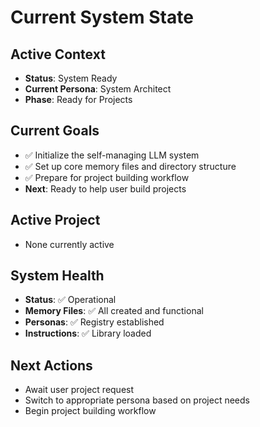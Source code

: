 # Current System State

## Active Context
- **Status**: System Ready
- **Current Persona**: System Architect
- **Phase**: Ready for Projects

## Current Goals
- ✅ Initialize the self-managing LLM system
- ✅ Set up core memory files and directory structure
- ✅ Prepare for project building workflow
- **Next**: Ready to help user build projects

## Active Project
- None currently active

## System Health
- **Status**: ✅ Operational
- **Memory Files**: ✅ All created and functional
- **Personas**: ✅ Registry established
- **Instructions**: ✅ Library loaded

## Next Actions
- Await user project request
- Switch to appropriate persona based on project needs
- Begin project building workflow 